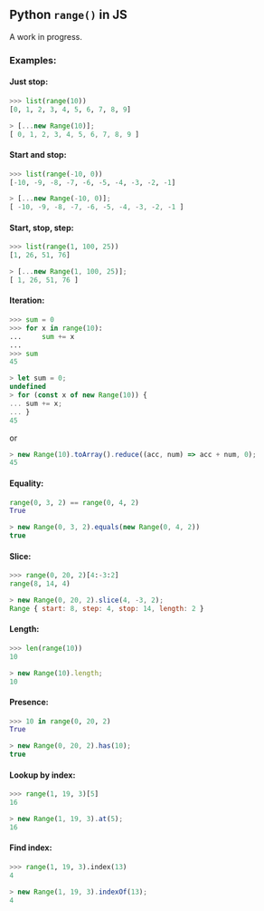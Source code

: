 ## Python `range()` in JS

A work in progress.

### Examples:

#### Just stop:
```python
>>> list(range(10))
[0, 1, 2, 3, 4, 5, 6, 7, 8, 9]
```

```javascript
> [...new Range(10)];
[ 0, 1, 2, 3, 4, 5, 6, 7, 8, 9 ]
```

#### Start and stop:
```python
>>> list(range(-10, 0))
[-10, -9, -8, -7, -6, -5, -4, -3, -2, -1]
```

```javascript
> [...new Range(-10, 0)];
[ -10, -9, -8, -7, -6, -5, -4, -3, -2, -1 ]
```

#### Start, stop, step:
```python
>>> list(range(1, 100, 25))
[1, 26, 51, 76]
```

```javascript
> [...new Range(1, 100, 25)];
[ 1, 26, 51, 76 ]
```

#### Iteration:
```python
>>> sum = 0
>>> for x in range(10):
...     sum += x
...
>>> sum
45
```
```javascript
> let sum = 0;
undefined
> for (const x of new Range(10)) {
... sum += x;
... }
45
```
or
```javascript
> new Range(10).toArray().reduce((acc, num) => acc + num, 0);
45
```
#### Equality:
```python
range(0, 3, 2) == range(0, 4, 2)
True
```

```javascript
> new Range(0, 3, 2).equals(new Range(0, 4, 2))
true
```

#### Slice:
```python
>>> range(0, 20, 2)[4:-3:2]
range(8, 14, 4)
```
```javascript
> new Range(0, 20, 2).slice(4, -3, 2);
Range { start: 8, step: 4, stop: 14, length: 2 }
```

#### Length:
```python
>>> len(range(10))
10
```
```javascript
> new Range(10).length;
10
```

#### Presence:
```python
>>> 10 in range(0, 20, 2)
True
```
```javascript
> new Range(0, 20, 2).has(10);
true
```

#### Lookup by index:
```python
>>> range(1, 19, 3)[5]
16
```
```javascript
> new Range(1, 19, 3).at(5);
16
```

#### Find index:
```python
>>> range(1, 19, 3).index(13)
4
```
```javascript
> new Range(1, 19, 3).indexOf(13);
4
```
